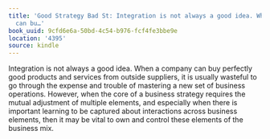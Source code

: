 ```yaml
---
title: 'Good Strategy Bad St: Integration is not always a good idea. When a company
  can bu…'
book_uuid: 9cfd6e6a-50bd-4c54-b976-fcf4fe3bbe9e
location: '4395'
source: kindle
---
```


Integration is not always a good idea. When a company can buy perfectly good products and services from outside suppliers, it is usually wasteful to go through the expense and trouble of mastering a new set of business operations. However, when the core of a business strategy requires the mutual adjustment of multiple elements, and especially when there is important learning to be captured about interactions across business elements, then it may be vital to own and control these elements of the business mix.